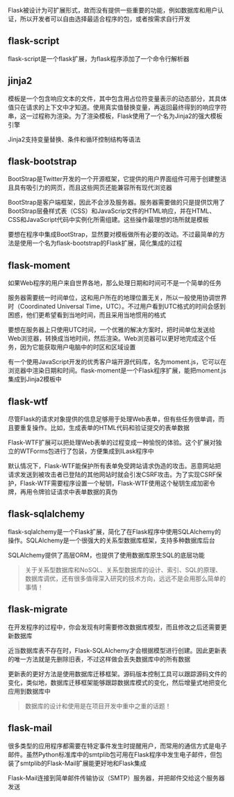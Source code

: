 Flask被设计为可扩展形式，故而没有提供一些重要的功能，例如数据库和用户认证，所以开发者可以自由选择最适合程序的包，或者按需求自行开发

## flask-script

flask-script是一个flask扩展，为flask程序添加了一个命令行解析器

## jinja2

模板是一个包含响应文本的文件，其中包含用占位符变量表示的动态部分，其具体值只在请求的上下文中才知道。使用真实值替换变量，再返回最终得到的响应字符串，这一过程称为渲染。为了渲染模板，Flask使用了一个名为Jinja2的强大模板引擎

Jinja2支持变量替换、条件和循环控制结构等语法

## flask-bootstrap

BootStrap是Twitter开发的一个开源框架，它提供的用户界面组件可用于创建整洁且具有吸引力的网页，而且这些网页还能兼容所有现代浏览器

BootStrap是客户端框架，因此不会涉及服务器。服务器需要做的只是提供饮用了BootStrap层叠样式表（CSS）和JavaScrip文件的HTML响应，并在HTML、CSS和JavaScript代码中实例化所需组建。这些操作最理想的场所就是模板

要想在程序中集成BootStrap，显然要对模板做所有必要的改动。不过最简单的方法是使用一个名为flask-bootstrap的Flask扩展，简化集成的过程

## flask-moment

如果Web程序的用户来自世界各地，那么处理日期和时间可不是一个简单的任务

服务器需要统一时间单位，这和用户所在的地理位置无关，所以一般使用协调世界时（Coordinated Universal Time，UTC）。不过用户看到UTC格式的时间会感到困惑，他们更希望看到当地时间，而且采用当地惯用的格式

要想在服务器上只使用UTC时间，一个优雅的解决方案时，把时间单位发送给Web浏览器，转换成当地时间，然后渲染。Web浏览器可以更好地完成这个任务，因为它能获取用户电脑中的时区和区域设置

有一个使用JavaScript开发的优秀客户端开源代码库，名为moment.js，它可以在浏览器中渲染日期和时间。flask-moment是一个Flask程序扩展，能把moment.js集成到Jinja2模板中

## flask-wtf

尽管Flask的请求对象提供的信息足够用于处理Web表单，但有些任务很单调，而且要重复操作。比如，生成表单的HTML代码和验证提交的表单数据

Flask-WTF扩展可以把处理Web表单的过程变成一种愉悦的体验。这个扩展对独立的WTForms包进行了包装，方便集成到lLask程序中

默认情况下，Flask-WTF能保护所有表单免受跨站请求伪造的攻击。恶意网站把请求发送到被攻击者已登陆的其他网站时就会引发CSRF攻击。为了实现CSRF保护，Flask-WTF需要程序设置一个秘钥，Flask-WTF使用这个秘钥生成加密令牌，再用令牌验证请求中表单数据的真伪

## flask-sqlalchemy

flask-sqlalchemy是一个Flask扩展，简化了在Flask程序中使用SQLAlchemy的操作。SQLAlchemy是一个很强大的关系型数据库框架，支持多种数据库后台

SQLAlchemy提供了高层ORM，也提供了使用数据库原生SQL的底层功能

>关于关系型数据库和NoSQL、关系型数据库的设计、索引、SQL的原理、数据库调优，还有很多值得深入研究的技术方向，远远不是会用那么简单的事情！

## flask-migrate

在开发程序的过程中，你会发现有时需要修改数据库模型，而且修改之后还需要更新数据库

近当数据库表不存在时，Flask-SQLAlchemy才会根据模型进行创建。因此更新表的唯一方法就是先删除旧表，不过这样做会丢失数据库中的所有数据

更新表的更好方法是使用数据库迁移框架。源码版本控制工具可以跟踪源码文件的变化，类似地，数据库迁移框架能够跟踪数据库模式的变化，然后增量式地把变化应用到数据库中

>数据库的设计和使用是在项目开发中重中之重的话题！

## flask-mail

很多类型的应用程序都需要在特定事件发生时提醒用户，而常用的通信方式是电子邮件。虽然Python标准库中的smtplib包可用在Flask程序中发生电子邮件，但包装了smtplib的Flask-Mail扩展能更好地和Flask集成

Flask-Mail连接到简单邮件传输协议（SMTP）服务器，并把邮件交给这个服务器发送


